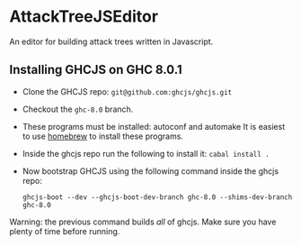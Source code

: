 # AttackTreeJSEditor
An editor for building attack trees written in Javascript.

Installing GHCJS on GHC 8.0.1
-----------------------------

- Clone the GHCJS repo: ``git@github.com:ghcjs/ghcjs.git``

- Checkout the ``ghc-8.0`` branch.

- These programs must be installed: autoconf and automake
  It is easiest to use [homebrew](https://brew.sh/) to install these programs.

- Inside the ghcjs repo run the following to install it: ``cabal install .``

- Now bootstrap GHCJS using the following command inside the ghcjs repo:

  ``ghcjs-boot --dev --ghcjs-boot-dev-branch ghc-8.0 --shims-dev-branch ghc-8.0``

Warning: the previous command builds *all* of ghcjs.  Make sure you have plenty of time before running.